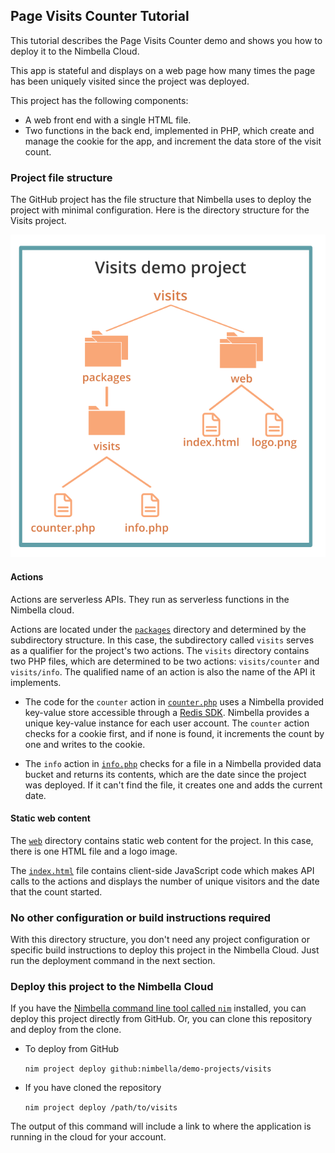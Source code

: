 ## Page Visits Counter Tutorial

This tutorial describes the Page Visits Counter demo and shows you how to deploy it to the Nimbella Cloud.

This app is stateful and displays on a web page how many times the page has been uniquely visited since the project was deployed.

This project has the following components:

- A web front end with a single HTML file.
- Two functions in the back end, implemented in PHP, which create and manage the cookie for the app, and increment the data store of the visit count.

### Project file structure

The GitHub project has the file structure that Nimbella uses to deploy the project with minimal configuration. Here is the directory structure for the Visits project.

![](../images/visitstutorial-cc3f0c43.svg)

#### Actions

Actions are serverless APIs. They run as serverless functions in the Nimbella cloud.

Actions are located under the [`packages`](./packages/visits) directory and determined by the subdirectory structure. In this case, the subdirectory called `visits` serves as a qualifier for the project's two actions. The `visits` directory contains two PHP files, which are determined to be two actions: `visits/counter` and `visits/info`. The qualified name of an action is also the name of the API it implements.

- The code for the `counter` action in [`counter.php`](./packages/visits/counter.php) uses a Nimbella provided key-value store accessible through a [Redis SDK](https://redis.io). Nimbella provides a unique key-value instance for each user account. The `counter` action checks for a cookie first, and if none is found, it increments the count by one and writes to the cookie.

- The `info` action in [`info.php`](./packages/visits/info.php) checks for a file in a Nimbella provided data bucket and returns its contents, which are the date since the project was deployed. If it can't find the file, it creates one and adds the current date.

#### Static web content

The [`web`](./web) directory contains static web content for the project. In this case, there is one HTML file and a logo image.

The [`index.html`](./web/index.html) file contains client-side JavaScript code which makes API calls to the actions and displays the number of unique visitors and the date that the count started.

### No other configuration or build instructions required

With this directory structure, you don't need any project  configuration or specific build instructions to deploy this project in the Nimbella Cloud. Just run the deployment command in the next section.

### Deploy this project to the Nimbella Cloud

If you have the [Nimbella command line tool called `nim`](https://nimbella.io/downloads/nim/nim.html#install-the-nimbella-command-line-tool-nim) installed, you can deploy this project directly from GitHub. Or, you can clone this repository and deploy from the clone.

- To deploy from GitHub

  `nim project deploy github:nimbella/demo-projects/visits`

- If you have cloned the repository

  `nim project deploy /path/to/visits`

The output of this command will include a link to where the application is running in the cloud for your account.
